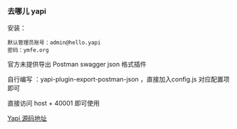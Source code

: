 ### 去哪儿 yapi

安装：

    默认管理员账号：admin@hello.yapi
    密码：ymfe.org
    
    
官方未提供导出 Postman swagger json 格式插件

自行编写 ：yapi-plugin-export-postman-json ，直接加入config.js 对应配置项即可


直接访问 host + 40001 即可使用



[Yapi 源码地址](https://github.com/YMFE/yapi)